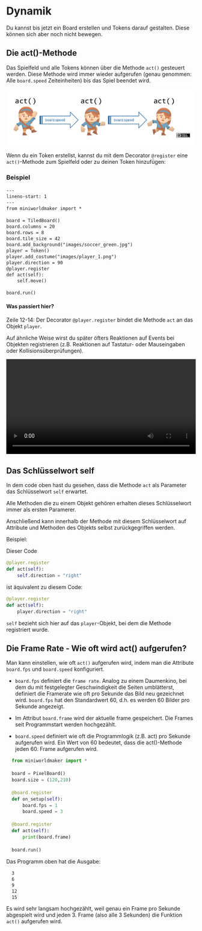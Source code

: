 # Dynamik

Du kannst bis jetzt ein Board erstellen und Tokens darauf gestalten.
Diese können sich aber noch nicht bewegen.

## Die act()-Methode

Das Spielfeld und alle Tokens können über die Methode `act()` gesteuert
werden. Diese Methode wird immer wieder aufgerufen (genau genommen: Alle
`board.speed` Zeiteinheiten) bis das Spiel beendet wird.

![First Token](../_images/act.png)

Wenn du ein Token erstellst, kannst du mit dem Decorator `@register`
eine `act()`-Methode zum Spielfeld oder zu deinen Token hinzufügen:

### Beispiel

```{code-block} python
---
lineno-start: 1
---
from miniworldmaker import *

board = TiledBoard()
board.columns = 20
board.rows = 8
board.tile_size = 42
board.add_background("images/soccer_green.jpg")
player = Token()
player.add_costume("images/player_1.png")
player.direction = 90
@player.register
def act(self):
    self.move()

board.run()
```

#### Was passiert hier?

Zeile 12-14: Der Decorator `@player.register` bindet die Methode `act`
an das Objekt `player`.

Auf ähnliche Weise wirst du später öfters Reaktionen auf Events bei
Objekten registrieren (z.B. Reaktionen auf Tastatur- oder Mauseingaben
oder Kollisionsüberprüfungen).

 <video controls loop width=100%>
  <source src="../_static/moving_token.webm" type="video/webm">
  Your browser does not support the video tag.
</video> 

## Das Schlüsselwort self

In dem code oben hast du gesehen, dass die Methode ``act`` als Parameter das Schlüsselwort ``self`` erwartet. 

Alle Methoden die zu einem Objekt gehören erhalten dieses Schlüsselwort immer als ersten Paramerer.

Anschließend kann innerhalb der Methode mit diesem Schlüsselwort auf Attribute und Methoden des Objekts selbst zurückgegriffen werden.

Beispiel:

Dieser Code

``` python
@player.register
def act(self):
    self.direction = "right"
```

ist äquivalent zu diesem Code:

``` python
@player.register
def act(self):
    player.direction = "right"
```

`self` bezieht sich hier auf das `player`-Objekt, bei dem die Methode registriert wurde.

## Die Frame Rate - Wie oft wird act() aufgerufen?


Man kann einstellen, wie oft `act()` aufgerufen wird, indem man die Attribute `board.fps` und `board.speed` konfiguriert.

* `board.fps` definiert die `frame rate`. Analog zu einem Daumenkino, bei dem du mit festgelegter Geschwindigkeit die Seiten umblätterst, 
  definiert die Framerate wie oft pro Sekunde das Bild neu gezeichnet wird.
  `board.fps` hat den Standardwert 60, d.h. es werden 60 Bilder pro Sekunde angezeigt.
  
* Im Attribut `board.frame` wird der aktuelle frame gespeichert. Die Frames seit Programmstart werden hochgezählt.
  
* `board.speed` definiert wie oft die Programmlogik (z.B. act) pro Sekunde aufgerufen wird. 
  Ein Wert von 60 bedeutet, dass die act()-Methode jeden 60. Frame aufgerufen wird.


``` python
  from miniworldmaker import *

  board = PixelBoard()
  board.size = (120,210)

  @board.register
  def on_setup(self):
      board.fps = 1
      board.speed = 3
      
  @board.register
  def act(self):
      print(board.frame)

  board.run()
```

Das Programm oben hat die Ausgabe:

```
  3
  6
  9
  12
  15
```

Es wird sehr langsam hochgezählt, weil genau ein Frame pro Sekunde abgespielt wird und jeden 3. Frame
(also alle 3 Sekunden) die Funktion `act()` aufgerufen wird.